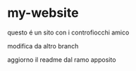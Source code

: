 # my-website

questo é un sito con i controfiocchi amico 

modifica da altro branch

aggiorno il readme dal ramo apposito
